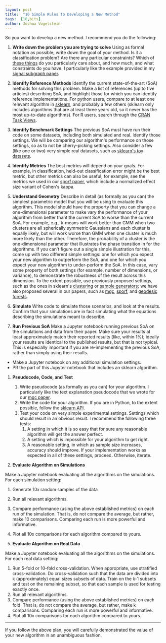 ```yaml
---
layout: post
title:  "10 Simple Rules to Developing a New Method"
tags:  [10,bits]
author: Joshua Vogelstein
---
```




So you want to develop a new method.  I recommend you do the following:

1. **Write down the problem you are trying to solve**
Using as formal notation as possible, write down the goal of your method.  Is it a classification problem? Are there any particular constraints?  Which of [these things](https://bitsandbrains.io/2018/09/24/modeling-desiderata.html) do you particularly care about, and how much, and what constraints do you have.  I particularly like the example provided in my [signal subgraph paper](https://dl.acm.org/citation.cfm?id=2498823).

1. **Identify Reference Methods** Identify the current state-of-the-art (SoA) methods for solving this problem.  Make a list of references (up to five articles) describing SoA, and highlight those for which you can identify reference implementations.  For python users, compare to at least  one relevant algorithm in [sklearn](https://scikit-learn.org/stable/), and probably a few others (sklearn only includes algorithms that are at least three years old, so it never has the most up-to-date algorithms). For R users, search through the [CRAN Task Views](https://cran.r-project.org/web/views/).

1. **Identify Benchmark Settings**
The previous SoA must have run their code on some datasets, including both simulated and real.  Identify those settings.  We will be comparing our algorithm's performance on those settings, so as to not be cherry-picking settings.  Also consider a few (like one or two) very simple real datasets, such as [sklearn's toy datasets](https://scikit-learn.org/stable/datasets/index.html#toy-datasets).


1. **Identify Metrics** 
The best metrics will depend on your goals.  For example, in classification, held-out classification error might be the best metric, but other metrics can also be useful, for example, see the metrics we used in our [sporf paper](https://arxiv.org/abs/1506.03410), which include a normalized effect size variant of Cohen's kappa.   


2. **Understand Geometry** 
Describe in detail (as formally as you can) the simplest parametric model that you will be using to evaluate this algorithm. This model should have the property that you can change a one-dimensional parameter to make vary the performance of your algorithm from better thant the current SoA to worse than the current SoA. For example, e.g., k-means will work better than GMM when two clusters are all spherically symmetric Gaussians and each cluster is equally likely, but will work worse than GMM when one cluster is much more likely than the other. Therefore, the probability of a cluster is the one-dimensional parameter that illustrates the phase transition in for the algorithms.  If you can't figure out a single simple illustration for this, come up with two different simple settings: one for which you expect your new algorithm to outperform the SoA, and one for which you expect your new algorithm to under-perform the SoA. In this case, vary some property of both settings (for example, number of dimensions, or variance), to demonstrate the robustness of the result across this dimension. To the extent possible, use previously proposed settings, such as the ones in sklearn's [clustering](https://scikit-learn.org/stable/modules/clustering.html) or [sample generators](https://scikit-learn.org/stable/modules/classes.html#module-sklearn.datasets); we have also proposed several in our papers, such as [mgc](https://elifesciences.org/articles/41690), [sporf](https://arxiv.org/abs/1506.03410), and [geodesic forests](https://arxiv.org/abs/1907.02844).



1. **Simulate**
Write code to simulate those scenarios, and look at the results.  Confirm that your simulations are in fact simulating what the equations describing the simulations meant to describe. 

1. **Run Previous SoA**
Make a Jupyter notebook running previous SoA on the simulations and data from their paper.  Make sure your results at least approximately match their reported results (like, within 1%); ideally your results are identical to the published results, but that is not typical.  This is especially important if you are re-implementing the previous SoA, rather than simply using their results.  
- Make a Jupyter notebook on any additional simulation settings.  
- PR the part of this Jupyter notebook that includes an sklearn algorithm.


1. **Pseudocode, Code, and Test**
   1. Write pseudocode (as formally as you can) for your algorithm.  I particularly like the text explanation pseudocode that we wrote for our [mgc paper](https://elifesciences.org/articles/41690).
   2. Write the code for your algorithm.  If you are in Python, to the extent possible, follow the [sklearn API](https://scikit-learn.org/stable/developers/contributing.html#apis-of-scikit-learn-objects).
   3. Test your code on very simple experimental settings.  Settings which should result in an obvious result.  I recommend the following three tests:
       1. A setting in which it is so easy that for sure any reasonable algorithm will get the answer perfect.  
       2. A setting which is impossible for your algorithm to get right.  
       3. A reasonable setting, in which as sample size increases, accuracy should improve.
   If your implementation works as expected in all of these settings, proceed.  Otherwise, iterate.

2. **Evaluate Algorithm on Simulations**

Make a Jupyter notebook evaluating all the  algorithms on the simulations. For each simulation setting:

   1. Generate 10x random samples of the data
   2. Run all relevant algorithms.
   3. Compare performance (using the above established metrics) on each run of the simulation.  That is, do not compare the average, but rather, make 10 comparisons.  Comparing each run is more powerful and informative.
   4. Plot all 10x comparisons for each algorithm compared to yours.

1. **Evaluate Algorithm on Real Data**

Make a Jupyter notebook evaluating all the  algorithms on the simulations. For each real data setting:

   1. Run 5-fold or 10-fold cross-validation. When appropriate, use stratified cross-validation.  Do cross-validation such that the data are divided into k (approximately) equal sizes subsets of data.  Train on the k-1 subsets and test on the remaining subset, so that each sample is used for testing exactly once.   
   2. Run all relevant algorithms.
   3. Compare performance (using the above established metrics) on each fold.  That is, do not compare the average, but rather, make k comparisons.  Comparing each run is more powerful and informative.
   4. Plot all 10x comparisons for each algorithm compared to yours.




*************************

If you follow the above plan, you will carefully demonstrated the value of your new algorithm in an unambiguous fashion. 